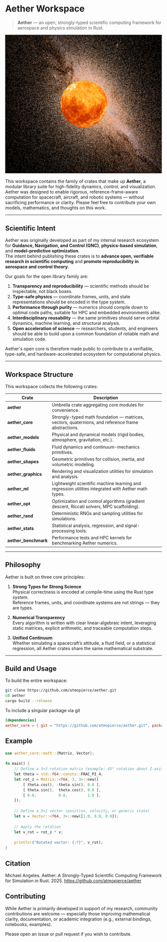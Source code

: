 # Aether Workspace

> **Aether** — an open, strongly-typed scientific computing framework for aerospace and physics simulation in Rust.

![Aether](./docs/images/aether.png)

This workspace contains the family of crates that make up **Aether**, a modular library suite for high-fidelity dynamics, control, and visualization.  
Aether was designed to enable rigorous, reference-frame-aware computation for spacecraft, aircraft, and robotic systems — without sacrificing performance or clarity. Please feel free to contribute your own models, mathematics, and thoughts on this work.

---

## Scientific Intent

Aether was originally developed as part of my internal research ecosystem for **Guidance, Navigation, and Control (GNC)**, **physics-based simulation**, and **model-predictive optimization**.  
The intent behind publishing these crates is to **advance open, verifiable research in scientific computing** and **promote reproducibility in aerospace and control theory**.

Our goals for the open library family are:

1. **Transparency and reproducibility** — scientific methods should be inspectable, not black boxes.
2. **Type-safe physics** — coordinate frames, units, and state representations should be encoded in the type system.
3. **Performance through purity** — numerics should compile down to optimal code paths, suitable for HPC and embedded environments alike.
4. **Interdisciplinary reusability** — the same primitives should serve orbital dynamics, machine learning, and structural analysis.
5. **Open acceleration of science** — researchers, students, and engineers should be able to build upon a common foundation of reliable math and simulation code.

Aether's open core is therefore made public to contribute to a verifiable, type-safe, and hardware-accelerated ecosystem for computational physics.

---

## Workspace Structure

This workspace collects the following crates:

| Crate | Description |
|-------|--------------|
| **aether** | Umbrella crate aggregating core modules for convenience. |
| **aether_core** | Strongly-typed math foundation — matrices, vectors, quaternions, and reference frame abstractions. |
| **aether_models** | Physical and dynamical models (rigid bodies, atmosphere, gravitation, etc.). |
| **aether_fluids** | Fluid dynamics and continuum-mechanics primitives. |
| **aether_shapes** | Geometric primitives for collision, inertia, and volumetric modeling. |
| **aether_graphics** | Rendering and visualization utilities for simulation and analysis. |
| **aether_ml** | Lightweight scientific machine learning and regression utilities integrated with Aether math types. |
| **aether_opt** | Optimization and control algorithms (gradient descent, Riccati solvers, MPC scaffolding). |
| **aether_rand** | Deterministic RNGs and sampling utilities for simulations. |
| **aether_stats** | Statistical analysis, regression, and signal-processing tools. |
| **aether_benchmark** | Performance tests and HPC kernels for benchmarking Aether numerics. |

---

## Philosophy

Aether is built on three core principles:

1. **Strong Types for Strong Science**  
   Physical correctness is encoded at compile-time using the Rust type system.  
   Reference frames, units, and coordinate systems are not strings — they are types.

2. **Numerical Transparency**  
   Every algorithm is written with clear linear-algebraic intent, leveraging static matrices, explicit arithmetic, and traceable computation steps.

3. **Unified Continuum**  
   Whether simulating a spacecraft’s attitude, a fluid field, or a statistical regression, all Aether crates share the same mathematical substrate.

---

## Build and Usage

To build the entire workspace:

```bash
git clone https://github.com/atmopierce/aether.git
cd aether
cargo build --release
```

To include a singular package via git
```toml
[dependencies]
aether_core = { git = "https://github.com/atmopierce/aether.git", package = "aether_core" }
```

## Example
```rust
use aether_core::math::{Matrix, Vector};

fn main() {
    // Define a 3×3 rotation matrix (example: 45° rotation about Z-axis)
    let theta = std::f64::consts::FRAC_PI_4;
    let rot_z = Matrix::<f64, 3, 3>::new([
        [ theta.cos(), -theta.sin(), 0.0 ],
        [ theta.sin(),  theta.cos(), 0.0 ],
        [ 0.0,          0.0,         1.0 ],
    ]);

    // Define a 3×1 vector (position, velocity, or generic state)
    let v = Vector::<f64, 3>::new([1.0, 0.0, 0.0]);

    // Apply the rotation
    let v_rot = rot_z * v;

    println!("Rotated vector: {:?}", v_rot);
}
```

## Citation
Michael Angeles. Aether: A Strongly-Typed Scientific Computing Framework for Simulation in Rust. 2025.
https://github.com/atmopierce/aether

## Contributing
While Aether is primarily developed in support of my research, community contributions are welcome — especially those improving mathematical clarity, documentation, or academic integration (e.g., external bindings, notebooks, examples).

Please open an issue or pull request if you wish to contribute.
